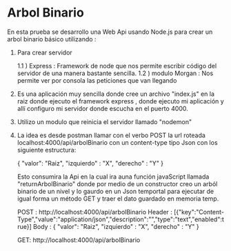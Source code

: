 # Arbol Binario

En esta prueba se desarrollo una Web Api usando Node.js para crear un arbol binario básico utilizando :

 1) Para crear servidor 

    1.1 ) Express : Framework de node que nos permite escribir código del servidor de una manera bastante sencilla.
    1.2 ) modulo Morgan : Nos permite ver por consola las peticiones que van llegando

2) Es una aplicación muy sencilla donde cree un archivo "index.js" en la raiz donde ejecuto el framework express , donde ejecuto mi aplicación y allí configuro mi servidor
donde escucha en el puerto 4000.

3) Utilizo un modulo que reinicia el servidor llamado "nodemon"

4) La idea es desde postman llamar con el verbo POST la url roteada localhost:4000/api/arbolBinario con un content-type tipo Json con los siguiente estructura:

   {
	"valor": "Raiz",
	"izquierdo" : "X",
	"derecho" : "Y"
   }

   Esto consumira la Api en la cual ira  auna función javaScript llamada "returnArbolBinario" donde por medio de un constructor creo un arból binario de un nivel y lo gaurdo en un Json temportal para ejecutar de igual forma un método GET y traer el dato guardado en memoria temp.

   POST : http://localhost:4000/api/arbolBinario 
   Header : [{"key":"Content-Type","value":"application/json","description":"","type":"text","enabled":true}]
   Body :    {
                "valor": "Raiz",
                "izquierdo" : "X",
                "derecho" : "Y"
            }

   GET: http://localhost:4000/api/arbolBinario

   




